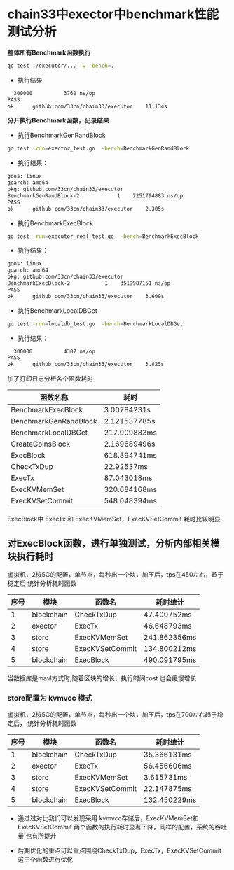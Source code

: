 # chain33中exector中benchmark性能测试分析

**整体所有Benchmark函数执行**

```bash
go test ./executor/... -v -bench=.
```
* 执行结果

```bash
  300000	      3762 ns/op
PASS
ok  	github.com/33cn/chain33/executor	11.134s

```

**分开执行Benchmark函数，记录结果**

* 执行BenchmarkGenRandBlock
```bash
go test -run=exector_test.go  -bench=BenchmarkGenRandBlock

```
* 执行结果：
```bash
goos: linux
goarch: amd64
pkg: github.com/33cn/chain33/executor
BenchmarkGenRandBlock-2   	       1	2251794883 ns/op
PASS
ok  	github.com/33cn/chain33/executor	2.305s

```
* 执行BenchmarkExecBlock
```bash
go test -run=executor_real_test.go  -bench=BenchmarkExecBlock
```

* 执行结果：
```bash
goos: linux
goarch: amd64
pkg: github.com/33cn/chain33/executor
BenchmarkExecBlock-2   	       1	3519987151 ns/op
PASS
ok  	github.com/33cn/chain33/executor	3.609s

```
* 执行BenchmarkLocalDBGet
```bash
go test -run=localdb_test.go  -bench=BenchmarkLocalDBGet
```

* 执行结果：
```bash
  300000	      4307 ns/op
PASS
ok  	github.com/33cn/chain33/executor	3.825s
```


加了打印日志分析各个函数耗时

函数名称|耗时
-------|------
BenchmarkExecBlock|3.00784231s
BenchmarkGenRandBlock|2.121537785s
BenchmarkLocalDBGet|217.909883ms
CreateCoinsBlock|2.169689496s
ExecBlock|618.394741ms
CheckTxDup|22.92537ms
ExecTx|87.043018ms
ExecKVMemSet|320.684168ms
ExecKVSetCommit|548.048394ms

ExecBlock中 ExecTx 和 ExecKVMemSet，ExecKVSetCommit 耗时比较明显

## 对ExecBlock函数，进行单独测试，分析内部相关模块执行耗时

 虚拟机，2核5G的配置，单节点，每秒出一个块，加压后，tps在450左右，趋于稳定后
 统计分析耗时函数
  
   序号|模块|函数名|耗时统计
   ---|---|---|-----
   1|blockchain|CheckTxDup|47.400752ms
   2|exector|ExecTx|46.648793ms
   3|store|ExecKVMemSet|241.862356ms
   4|store|ExecKVSetCommit|134.800212ms
   5|blockchain|ExecBlock|490.091795ms
   
  当数据库是mavl方式时,随着区块的增长，执行时间cost 也会缓慢增长
  
  
  
  ### store配置为 kvmvcc 模式
   
   虚拟机，2核5G的配置，单节点，每秒出一个块，加压后，tps在700左右趋于稳定后，
   统计分析耗时函数
   
   序号|模块|函数名|耗时统计
   ---|---|---|-----
   1|blockchain|CheckTxDup|35.366131ms
   2|exector|ExecTx|56.456606ms
   3|store|ExecKVMemSet|3.615731ms
   4|store|ExecKVSetCommit|22.147875ms
   5|blockchain|ExecBlock|132.450229ms
   
   * 通过过对比我们可以发现采用 kvmvcc存储后，ExecKVMemSet和ExecKVSetCommit 两个函数的执行耗时显著下降，同样的配置，系统的吞吐量
   也有所提升

   * 后期优化的重点可以重点围绕CheckTxDup，ExecTx，ExecKVSetCommit 这三个函数进行优化 
